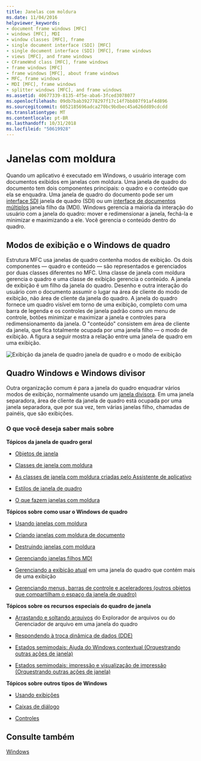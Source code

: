 ```yaml
---
title: Janelas com moldura
ms.date: 11/04/2016
helpviewer_keywords:
- document frame windows [MFC]
- windows [MFC], MDI
- window classes [MFC], frame
- single document interface (SDI) [MFC]
- single document interface (SDI) [MFC], frame windows
- views [MFC], and frame windows
- CFrameWnd class [MFC], frame windows
- frame windows [MFC]
- frame windows [MFC], about frame windows
- MFC, frame windows
- MDI [MFC], frame windows
- splitter windows [MFC], and frame windows
ms.assetid: 40677339-8135-4f5e-aba6-3fced3078077
ms.openlocfilehash: 09db7bab392778297f17c14f7bb807f91af4d896
ms.sourcegitcommit: 6052185696adca270bc9bdbec45a626dd89cdcdd
ms.translationtype: MT
ms.contentlocale: pt-BR
ms.lasthandoff: 10/31/2018
ms.locfileid: "50619928"
---
```

# <a name="frame-windows"></a>Janelas com moldura

Quando um aplicativo é executado em Windows, o usuário interage com documentos exibidos em janelas com moldura. Uma janela de quadro do documento tem dois componentes principais: o quadro e o conteúdo que ela se enquadra. Uma janela de quadro do documento pode ser um [interface SDI](../mfc/sdi-and-mdi.md) janela de quadro (SDI) ou um [interface de documentos múltiplos](../mfc/sdi-and-mdi.md) janela filho da (MDI). Windows gerencia a maioria da interação do usuário com a janela do quadro: mover e redimensionar a janela, fechá-la e minimizar e maximizando a ele. Você gerencia o conteúdo dentro do quadro.

## <a name="frame-windows-and-views"></a>Modos de exibição e o Windows de quadro

Estrutura MFC usa janelas de quadro contenha modos de exibição. Os dois componentes — quadro e conteúdo — são representados e gerenciados por duas classes diferentes no MFC. Uma classe de janela com moldura gerencia o quadro e uma classe de exibição gerencia o conteúdo. A janela de exibição é um filho da janela do quadro. Desenho e outra interação do usuário com o documento assumir o lugar na área de cliente do modo de exibição, não área de cliente da janela do quadro. A janela do quadro fornece um quadro visível em torno de uma exibição, completo com uma barra de legenda e os controles de janela padrão como um menu de controle, botões minimizar e maximizar a janela e controles para redimensionamento da janela. O "conteúdo" consistem em área de cliente da janela, que fica totalmente ocupada por uma janela filho — o modo de exibição. A figura a seguir mostra a relação entre uma janela de quadro em uma exibição.

![Exibição da janela de quadro](../mfc/media/vc37fx1.gif "vc37fx1") janela de quadro e o modo de exibição

## <a name="frame-windows-and-splitter-windows"></a>Quadro Windows e Windows divisor

Outra organização comum é para a janela do quadro enquadrar vários modos de exibição, normalmente usando um [janela divisora](../mfc/multiple-document-types-views-and-frame-windows.md). Em uma janela separadora, área de cliente da janela de quadro está ocupada por uma janela separadora, que por sua vez, tem várias janelas filho, chamadas de painéis, que são exibições.

### <a name="what-do-you-want-to-know-more-about"></a>O que você deseja saber mais sobre

**Tópicos da janela de quadro geral**

- [Objetos de janela](../mfc/window-objects.md)

- [Classes de janela com moldura](../mfc/frame-window-classes.md)

- [As classes de janela com moldura criadas pelo Assistente de aplicativo](../mfc/frame-window-classes-created-by-the-application-wizard.md)

- [Estilos de janela de quadro](../mfc/frame-window-styles-cpp.md)

- [O que fazem janelas com moldura](../mfc/what-frame-windows-do.md)

**Tópicos sobre como usar o Windows de quadro**

- [Usando janelas com moldura](../mfc/using-frame-windows.md)

- [Criando janelas com moldura de documento](../mfc/creating-document-frame-windows.md)

- [Destruindo janelas com moldura](../mfc/destroying-frame-windows.md)

- [Gerenciando janelas filhos MDI](../mfc/managing-mdi-child-windows.md)

- [Gerenciando a exibição atual](../mfc/managing-the-current-view.md) em uma janela do quadro que contém mais de uma exibição

- [Gerenciando menus, barras de controle e aceleradores (outros objetos que compartilham o espaço da janela de quadro)](../mfc/managing-menus-control-bars-and-accelerators.md)

**Tópicos sobre os recursos especiais do quadro de janela**

- [Arrastando e soltando arquivos](../mfc/dragging-and-dropping-files-in-a-frame-window.md) do Explorador de arquivos ou do Gerenciador de arquivo em uma janela do quadro

- [Respondendo à troca dinâmica de dados (DDE)](../mfc/responding-to-dynamic-data-exchange-dde.md)

- [Estados semimodais: Ajuda do Windows contextual (Orquestrando outras ações de janela)](../mfc/orchestrating-other-window-actions.md)

- [Estados semimodais: impressão e visualização de impressão (Orquestrando outras ações de janela)](../mfc/orchestrating-other-window-actions.md)

**Tópicos sobre outros tipos de Windows**

- [Usando exibições](../mfc/using-views.md)

- [Caixas de diálogo](../mfc/dialog-boxes.md)

- [Controles](../mfc/controls-mfc.md)

## <a name="see-also"></a>Consulte também

[Windows](../mfc/windows.md)

